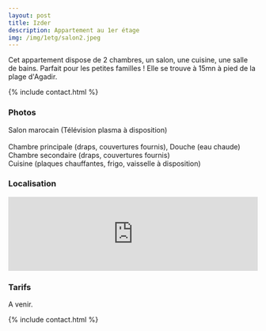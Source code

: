 ```yaml
---
layout: post
title: Izder
description: Appartement au 1er étage
img: /img/1etg/salon2.jpeg
---
```



Cet appartement dispose de 2 chambres, un salon, une cuisine, une salle de bains. Parfait pour les petites familles ! Elle se trouve à 15mn à pied de la plage d'Agadir. 

{% include contact.html %}

<h3>Photos</h3>

<div class="img_row">
	<a href="{{ site.baseurl }}/img/1etg/salon1.jpeg" target="_blank">
		<img class="col" src="{{ site.baseurl }}/img/1etg/salon1.jpeg" alt="" title="salon"/> 
	</a>
</div>
<div class="img_row">
	<a href="{{ site.baseurl }}/img/1etg/salon2.jpeg" target="_blank">
		<img class="col" src="{{ site.baseurl }}/img/1etg/salon2.jpeg" alt="" title="salon"/> 
	</a>
</div>
<div class="col three caption">
Salon marocain (Télévision plasma à disposition)
</div>

<div class="img_row">
<a href="{{ site.baseurl }}/img/1etg/chambre.jpeg" target="_blank"><img class="col two" src="{{ site.baseurl }}/img/1etg/chambre.jpeg" alt="" title="chambre"/></a>
<a href="{{ site.baseurl }}/img/1etg/douche.jpeg" target="_blank"><img class="col one" src="{{ site.baseurl }}/img/1etg/douche.jpeg" alt="" title="douche"/></a>
</div>
<div class="col three caption">
	Chambre principale (draps, couvertures fournis), Douche (eau chaude)
</div>


<div class="img_row">
<a href="{{ site.baseurl }}/img/1etg/chambre2.jpeg" target="_blank"><img class="col three" src="{{ site.baseurl }}/img/1etg/chambre2.jpeg" alt="" title="chambre"/></a> 
</div>
<div class="col three caption">
	Chambre secondaire (draps, couvertures fournis) 
</div>

<div class="img_row">
	<a href="{{ site.baseurl }}/img/1etg/cuisine.jpeg" target="_blank"><img class="col three" src="{{ site.baseurl }}/img/1etg/cuisine.jpeg" alt="" title="cuisine"/></a>
</div>
<div class="col three caption">
Cuisine (plaques chauffantes, frigo, vaisselle à disposition)
</div>

<h3>Localisation</h3>

<div>
<iframe src="https://www.google.com/maps/embed?pb=!1m18!1m12!1m3!1d3440.7682664427384!2d-9.594066784882516!3d30.414315981749198!2m3!1f0!2f0!3f0!3m2!1i1024!2i768!4f13.1!3m3!1m2!1s0xdb3b6f84a1a09cf%3A0x371e5e6fcbc646e9!2s15+Rue+d&#39;Oujda%2C+Agadir+80000%2C+Maroc!5e0!3m2!1sfr!2sfr!4v1557592325039!5m2!1sfr!2sfr" width="100%" frameborder="0" style="border:0" allowfullscreen></iframe>
</div>


<h3>Tarifs</h3>
A venir.

{% include contact.html %}
